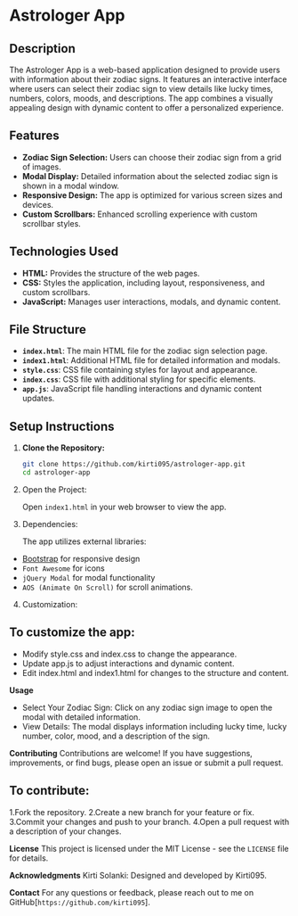 # Astrologer App

## Description

The Astrologer App is a web-based application designed to provide users with information about their zodiac signs. It features an interactive interface where users can select their zodiac sign to view details like lucky times, numbers, colors, moods, and descriptions. The app combines a visually appealing design with dynamic content to offer a personalized experience.

## Features

- **Zodiac Sign Selection:** Users can choose their zodiac sign from a grid of images.
- **Modal Display:** Detailed information about the selected zodiac sign is shown in a modal window.
- **Responsive Design:** The app is optimized for various screen sizes and devices.
- **Custom Scrollbars:** Enhanced scrolling experience with custom scrollbar styles.

## Technologies Used

- **HTML:** Provides the structure of the web pages.
- **CSS:** Styles the application, including layout, responsiveness, and custom scrollbars.
- **JavaScript:** Manages user interactions, modals, and dynamic content.

## File Structure

- **`index.html`**: The main HTML file for the zodiac sign selection page.
- **`index1.html`**: Additional HTML file for detailed information and modals.
- **`style.css`**: CSS file containing styles for layout and appearance.
- **`index.css`**: CSS file with additional styling for specific elements.
- **`app.js`**: JavaScript file handling interactions and dynamic content updates.

## Setup Instructions

1. **Clone the Repository:**

   ```bash
   git clone https://github.com/kirti095/astrologer-app.git
   cd astrologer-app

2. Open the Project:

   Open `index1.html` in your web browser to view the app.

3. Dependencies:

   The app utilizes external libraries:

  * [Bootstrap](https://getbootstrap.com/) for responsive design
  * `Font Awesome` for icons
  * `jQuery Modal` for modal functionality
  * `AOS (Animate On Scroll)` for scroll animations.

4. Customization:

## To customize the app:

  * Modify style.css and index.css to change the appearance.
  * Update app.js to adjust interactions and dynamic content.
  * Edit index.html and index1.html for changes to the structure and content.

**Usage**
  * Select Your Zodiac Sign: Click on any zodiac sign image to open the modal with detailed information.
  * View Details: The modal displays information including lucky time, lucky number, color, mood, and a description of the sign.

**Contributing**
   Contributions are welcome! If you have suggestions, improvements, or find bugs, please open an issue or submit a pull request.

## To contribute:

  1.Fork the repository.
  2.Create a new branch for your feature or fix.
  3.Commit your changes and push to your branch.
  4.Open a pull request with a description of your changes.  

**License**
    This project is licensed under the MIT License - see the `LICENSE` file for details.

**Acknowledgments**
     Kirti Solanki: Designed and developed by Kirti095.

**Contact**
For any questions or feedback, please reach out to me on GitHub[`https://github.com/kirti095`].
